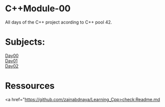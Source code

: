 # C++Module-00
All days of the C++ project acording to C++ pool 42.

# Subjects:

<a href="https://cdn.intra.42.fr/pdf/pdf/23210/en.subject.pdf">Day00</a>
<br>
<a href="https://cdn.intra.42.fr/pdf/pdf/22589/en.subject.pdf">Day01</a>
<br>
<a href="https://cdn.intra.42.fr/pdf/pdf/13163/en.subject.pdf">Day02</a>

# Ressources

<a href="https://github.com/zainabdnaya/Learning_Cpp>check:Readme.md</a>